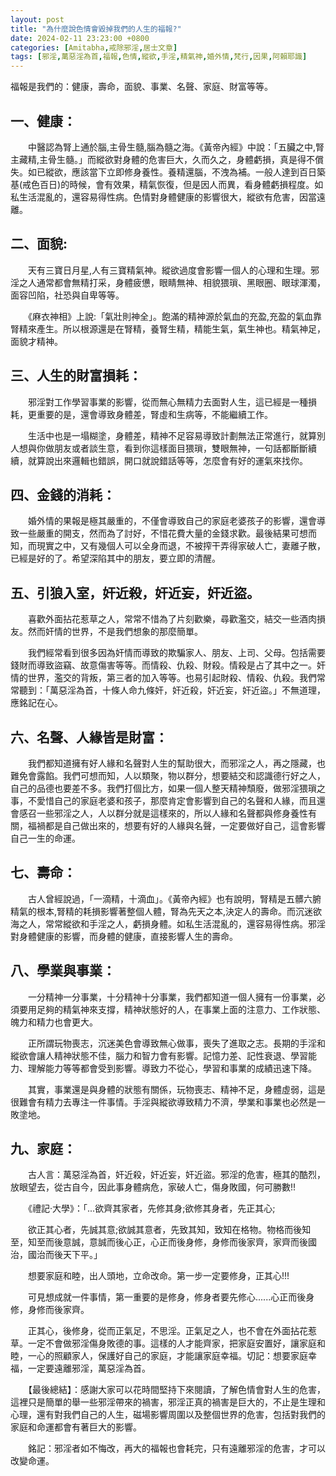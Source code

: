 ```yaml
---
layout: post
title: "為什麼說色情會毀掉我們的人生的福報?"
date: 2024-02-11 23:23:00 +0800
categories: [Amitabha,戒除邪淫,居士文章]
tags: [邪淫,萬惡淫為首,福報,色情,縱欲,手淫,精氣神,婚外情,梵行,因果,阿賴耶識]
---
```


福報是我們的：健康，壽命，面貌、事業、名聲、家庭、財富等等。        

## 一、健康：

　　中醫認為腎上通於腦,主骨生髓,腦為髓之海。《黃帝內經》中說：「五臟之中,腎主藏精,主骨生髓。」而縱欲對身體的危害巨大，久而久之，身體虧損，真是得不償失。如已縱欲，應該當下立即修身養性。養精還腦，不洩為補。一般人達到百日築基(戒色百日)的時候，會有效果，精氣恢復，但是因人而異，看身體虧損程度。如私生活混亂的，還容易得性病。色情對身體健康的影響很大，縱欲有危害，因當遠離。        

## 二、面貌:

　　天有三寶日月星,人有三寶精氣神。縱欲過度會影響一個人的心理和生理。邪淫之人通常都會無精打采，身體疲憊，眼睛無神、相貌猥瑣、黑眼圈、眼球渾濁，面容凹陷，社恐與自卑等等。       

　　《麻衣神相》上說:「氣壯則神全」。飽滿的精神源於氣血的充盈,充盈的氣血靠腎精來產生。所以根源還是在腎精，養腎生精，精能生氣，氣生神也。精氣神足，面貌才精神。      

## 三、人生的財富損耗：

　　邪淫對工作學習事業的影響，從而無心無精力去面對人生，這已經是一種損耗，更重要的是，還會導致身體差，腎虛和生病等，不能繼續工作。      

　　生活中也是一塌糊塗，身體差，精神不足容易導致計劃無法正常進行，就算別人想與你做朋友或者談生意，看到你這樣面目猥瑣，雙眼無神，一句話都斷斷續續，就算說出來邏輯也錯誤，開口就說錯話等等，怎麼會有好的運氣來找你。      

## 四、金錢的消耗：

　　婚外情的果報是極其嚴重的，不僅會導致自己的家庭老婆孩子的影響，還會導致一些嚴重的開支，然而為了討好，不惜花費大量的金錢求歡。最後結果可想而知，而現實之中，又有幾個人可以全身而退，不被搾干弄得家破人亡，妻離子散，已經是好的了。希望深陷其中的朋友，要立即的清醒。

## 五、引狼入室，奸近殺，奸近妄，奸近盜。

　　喜歡外面拈花惹草之人，常常不惜為了片刻歡樂，尋歡濫交，結交一些酒肉損友。然而奸情的世界，不是我們想象的那麼簡單。        

　　我們經常看到很多因為奸情而導致的欺騙家人、朋友、上司、父母。包括需要錢財而導致盜竊、故意傷害等等。而情殺、仇殺、財殺。情殺是占了其中之一。奸情的世界，濫交的背叛，第三者的加入等等。也易引起財殺、情殺、仇殺。我們常常聽到：「萬惡淫為首，十條人命九條奸，奸近殺，奸近妄，奸近盜。」不無道理，應銘記在心。        

## 六、名聲、人緣皆是財富：

　　我們都知道擁有好人緣和名聲對人生的幫助很大，而邪淫之人，再之隱藏，也難免會露餡。我們可想而知，人以類聚，物以群分，想要結交和認識德行好之人，自己的品德也要差不多。我們打個比方，如果一個人整天精神頹廢，做邪淫猥瑣之事，不愛惜自己的家庭老婆和孩子，那麼肯定會影響到自己的名聲和人緣，而且還會感召一些邪淫之人，人以群分就是這樣來的，所以人緣和名聲都與修身養性有關，福禍都是自己做出來的，想要有好的人緣與名聲，一定要做好自己，這會影響自己一生的命運。      

## 七、壽命：

　　古人曾經說過，「一滴精，十滴血」。《黃帝內經》也有說明，腎精是五髒六腑精氣的根本,腎精的耗損影響著整個人體，腎為先天之本,決定人的壽命。而沉迷欲海之人，常常縱欲和手淫之人，虧損身體。如私生活混亂的，還容易得性病。邪淫對身體健康的影響，而身體的健康，直接影響人生的壽命。      

## 八、學業與事業：

　　一分精神一分事業，十分精神十分事業，我們都知道一個人擁有一份事業，必須要用足夠的精氣神來支撐，精神狀態好的人，在事業上面的注意力、工作狀態、魄力和精力也會更大。        

　　正所謂玩物喪志，沉迷美色會導致無心做事，喪失了進取之志。長期的手淫和縱欲會讓人精神狀態不佳，腦力和智力會有影響。記憶力差、記性衰退、學習能力、理解能力等等都會受到影響。導致力不從心，學習和事業的成績迅速下降。        

　　其實，事業還是與身體的狀態有關係，玩物喪志、精神不足，身體虛弱，這是很難會有精力去專注一件事情。手淫與縱欲導致精力不濟，學業和事業也必然是一敗塗地。        

## 九、家庭：

　　古人言：萬惡淫為首，奸近殺，奸近妄，奸近盜。邪淫的危害，極其的酷烈，放眼望去，從古自今，因此事身體病危，家破人亡，傷身敗國，何可勝數!!      

　　《禮記·大學》：「...欲齊其家者，先修其身;欲修其身者，先正其心;      

　　欲正其心者，先誠其意;欲誠其意者，先致其知，致知在格物。物格而後知至，知至而後意誠，意誠而後心正，心正而後身修，身修而後家齊，家齊而後國治，國治而後天下平。」       

　　想要家庭和睦，出人頭地，立命改命。第一步一定要修身，正其心!!!       

　　可見想成就一件事情，第一重要的是修身，修身者要先修心......心正而後身修，身修而後家齊。      

　　正其心，後修身，從而正氣足，不思淫。正氣足之人，也不會在外面拈花惹草。一定不會做邪淫傷身敗德的事。這樣的人才能齊家，把家庭安置好，讓家庭和睦，一心的照顧家人，保護好自己的家庭，才能讓家庭幸福。切記：想要家庭幸福，一定要遠離邪淫，萬惡淫為首。        

　　【最後總結】：感謝大家可以花時間堅持下來閱讀，了解色情會對人生的危害，這裡只是簡單的舉一些邪淫帶來的禍害，邪淫正真的禍害是巨大的，不止是生理和心理，還有對我們自己的人生，磁場影響周圍以及整個世界的危害，包括對我們的家庭和命運都會有著巨大的影響。        

　　銘記：邪淫者如不悔改，再大的福報也會耗完，只有遠離邪淫的危害，才可以改變命運。      